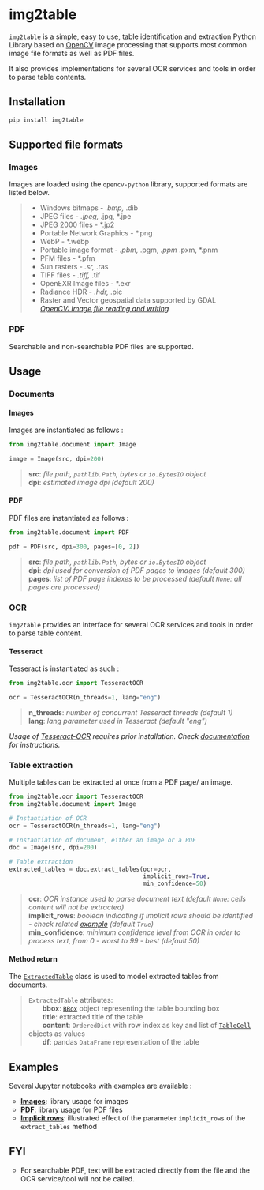 # img2table

`img2table` is a simple, easy to use, table identification and extraction Python Library based on [OpenCV](https://opencv.org/) image 
processing that supports most common image file formats as well as PDF files.

It also provides implementations for several OCR services and tools in order to parse table contents.

## Installation
```python
pip install img2table
```

## Supported file formats

### Images

Images are loaded using the `opencv-python` library, supported formats are listed below.

<blockquote>
<ul>
<li>Windows bitmaps - <em>.bmp, </em>.dib</li>
<li>JPEG files - <em>.jpeg, </em>.jpg, *.jpe</li>
<li>JPEG 2000 files - *.jp2</li>
<li>Portable Network Graphics - *.png</li>
<li>WebP - *.webp</li>
<li>Portable image format - <em>.pbm, </em>.pgm, <em>.ppm </em>.pxm, *.pnm</li>
<li>PFM files - *.pfm</li>
<li>Sun rasters - <em>.sr, </em>.ras</li>
<li>TIFF files - <em>.tiff, </em>.tif</li>
<li>OpenEXR Image files - *.exr</li>
<li>Radiance HDR - <em>.hdr, </em>.pic</li>
<li>Raster and Vector geospatial data supported by GDAL<br>
<cite><a href="https://docs.opencv.org/4.2.0/d4/da8/group__imgcodecs.html#ga288b8b3da0892bd651fce07b3bbd3a56">OpenCV: Image file reading and writing</a></cite></li>
</ul>
</blockquote>

### PDF 

Searchable and non-searchable PDF files are supported.

## Usage

### Documents

#### Images
Images are instantiated as follows :
```python
from img2table.document import Image

image = Image(src, dpi=200)
```
>**src**: *file path, `pathlib.Path`, bytes or `io.BytesIO` object*<br>
>**dpi**: *estimated image dpi (default 200)*

#### PDF
PDF files are instantiated as follows :
```python
from img2table.document import PDF

pdf = PDF(src, dpi=300, pages=[0, 2])
```
>**src**: *file path, `pathlib.Path`, bytes or `io.BytesIO` object*<br>
>**dpi**: *dpi used for conversion of PDF pages to images (default 300)*<br>
>**pages**: *list of PDF page indexes to be processed (default `None`: all pages are processed)*

### OCR
`img2table` provides an interface for several OCR services and tools in order to parse table content.

#### Tesseract
Tesseract is instantiated as such :
```python
from img2table.ocr import TesseractOCR

ocr = TesseractOCR(n_threads=1, lang="eng")
```
>**n_threads**: *number of concurrent Tesseract threads (default 1)*<br>
>**lang**: *lang parameter used in Tesseract (default "eng")*<br>


*Usage of [Tesseract-OCR](https://github.com/tesseract-ocr/tesseract) requires prior installation. 
Check [documentation](https://tesseract-ocr.github.io/tessdoc/) for instructions.*

### Table extraction

Multiple tables can be extracted at once from a PDF page/ an image.

```python
from img2table.ocr import TesseractOCR
from img2table.document import Image

# Instantiation of OCR
ocr = TesseractOCR(n_threads=1, lang="eng")

# Instantiation of document, either an image or a PDF
doc = Image(src, dpi=200)

# Table extraction
extracted_tables = doc.extract_tables(ocr=ocr,
                                      implicit_rows=True,
                                      min_confidence=50)
```
>**ocr**: *OCR instance used to parse document text (default `None`: cells content will not be extracted)*<br>
>**implicit_rows**: *boolean indicating if implicit rows should be identified - check related 
> [example](/examples/Implicit_rows.ipynb) (default `True`)*<br>
>**min_confidence**: *minimum confidence level from OCR in order to process text, from 0 - worst to 99 - best (default 50)*<br>

#### Method return

The [`ExtractedTable`](/src/img2table/tables/objects/extraction.py#L23) class is used to model extracted tables from documents.

> `ExtractedTable` attributes:  
> &emsp;&emsp;**bbox**: [`BBox`](/src/img2table/tables/objects/extraction.py#L9) object representing the table bounding box   
> &emsp;&emsp;**title**: extracted title of the table   
> &emsp;&emsp;**content**: `OrderedDict` with row index as key and list of [`TableCell`](/src/img2table/tables/objects/extraction.py#L17) objects as values   
> &emsp;&emsp;**df**: pandas `DataFrame` representation of the table   

## Examples

Several Jupyter notebooks with examples are available :
<ul style="list-style-type: circle">
<li>
<a style="font-weight: bold" href="/examples/Image.ipynb" target="_self">Images</a>: library usage for images
</li>
<li>
<a style="font-weight: bold" href="/examples/PDF.ipynb" target="_self">PDF</a>: library usage for PDF files
</li>
<li>
<a style="font-weight: bold" href="/examples/Implicit_rows.ipynb" target="_self">Implicit rows</a>: illustrated effect 
of the parameter <code>implicit_rows</code> of the <code>extract_tables</code> method
</li>
</ul>

## FYI

<ul style="list-style-type: circle">
<li>
For searchable PDF, text will be extracted directly from the file and the OCR service/tool will not be called.
</li>
</ul>